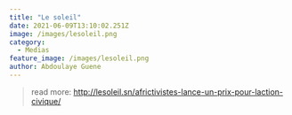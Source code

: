 ```yaml
---
title: "Le soleil"
date: 2021-06-09T13:10:02.251Z
image: /images/lesoleil.png
category:
  - Medias
feature_image: /images/lesoleil.png
author: Abdoulaye Guene
---
```

>read more: http://lesoleil.sn/africtivistes-lance-un-prix-pour-laction-civique/